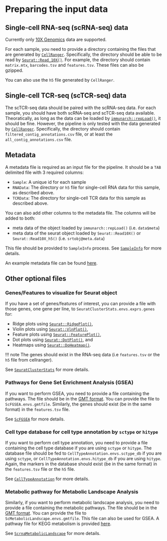 # Preparing the input data

## Single-cell RNA-seq (scRNA-seq) data

Currently only [10X Genomics](https://www.10xgenomics.com/) data are supported.

For each sample, you need to provide a directory containing the files that are generated by [`CellRanger`](https://support.10xgenomics.com/single-cell-gene-expression/software/pipelines/latest/what-is-cell-ranger). Specifically, the directory should be able to be read by [`Seurat::Read_10X()`](https://satijalab.org/seurat/reference/read10x). For example, the directory should contain `matrix.mtx`, `barcodes.tsv` and `features.tsv`.
These files can also be gzipped.

You can also use the `h5` file generated by `CellRanger`.

## Single-cell TCR-seq (scTCR-seq) data

The scTCR-seq data should be paired with the scRNA-seq data. For each sample, you should have both scRNA-seq and scTCR-seq data available. Theoratically, as long as the data can be loaded by [`immunarch::repLoad()`](https://immunarch.com/reference/repLoad.html), it should be fine. However, the pipeline is only tested with the data generated by [`CellRanger`](https://support.10xgenomics.com/single-cell-vdj/software/pipelines/latest/output/annotation). Specifically, the directory should contain `filtered_contig_annotations.csv` file, or at least the `all_contig_annotations.csv` file.

## Metadata

A metadata file is required as an input file for the pipeline. It should be a `TAB` delimited file with 3 required columns:

- `Sample`: A unique id for each sample
- `RNAData`: The directory or `h5` file for single-cell RNA data for this sample, as described above.
- `TCRData`: The directory for single-cell TCR data for this sample as described above.

You can also add other columns to the metadata file. The columns will be added to both:

- meta data of the object loaded by `immunarch::repLoad()` (i.e. `data$meta`)
- meta data of the seurat object loaded by `Seurat::Read10X()` or `Seurat::Read10X_h5()` (i.e. `srtobj@meta.data`)

This file should be provided to `SampleInfo` process. See [`SampleInfo`](./processes/SampleInfo.md) for more details.

An example metadata file can be found [here](https://github.com/pwwang/immunopipe-example/blob/master/data/samples.txt).

## Other optional files

### Genes/Features to visualize for Seurat object

If you have a set of genes/features of interest, you can provide a file with those genes, one gene per line, to `SeuratClusterStats.envs.exprs.genes` for:

- Ridge plots using [`Seurat::RidgePlot()`](https://satijalab.org/seurat/reference/ridgeplot),
- Violin plots using [`Seurat::VlnPlot()`](https://satijalab.org/seurat/reference/vlnplot),
- Feature plots using [`Seurat::FeaturePlot()`](https://satijalab.org/seurat/reference/featureplot),
- Dot plots using [`Seurat::DotPlot()`](https://satijalab.org/seurat/reference/dotplot), and
- Heatmaps using [`Seurat::DoHeatmap()`](https://satijalab.org/seurat/reference/doheatmap).

!!! note
    The genes should exist in the RNA-seq data (i.e `features.tsv` or the `h5` file from cellranger).

See [`SeuratClusterStats`](./processes/SeuratClusterStats.md) for more details.

### Pathways for Gene Set Enrichment Analysis (GSEA)

If you want to perform GSEA, you need to provide a file containing the pathways. The file should be in the [GMT format][1]. You can provide the file to `ScFGSEA.envs.gmtfile`. Similarly, the genes should exist (be in the same format) in the `features.tsv` file.

See [`ScFGSEA`](./processes/ScFGSEA.md) for more details.

### Cell type database for cell type annotation by `sctype` or `hitype`

If you want to perform cell type annotation, you need to provide a file containing the cell type database if you are using `sctype` or `hitype`. The database file should be fed to `CellTypeAnnotation.envs.sctype_db` if you are using `sctype`, or `CellTypeAnnotation.envs.hitype_db` if you are using `hitype`. Again, the markers in the database should exist (be in the same format) in the `features.tsv` file or the `h5` file.

See [`CellTypeAnnotation`](./processes/CellTypeAnnotation.md) for more details.

### Metabolic pathway for Metabolic Landscape Analysis

Similarly, if you want to perform metabolic landscape analysis, you need to provide a file containing the metabolic pathways. The file should be in the [GMT format][1]. You can provide the file to `ScMetabolicLandscape.envs.gmtfile`. This file can also be used for GSEA. A pathway file for KEGG metabolism is provided [here][2].

See [`ScrnaMetabolicLandscape`](./processes/ScrnaMetabolicLandscape.md) for more details.

[1]: https://docs.gsea-msigdb.org/#GSEA/Data_Formats/#gmt-gene-matrix-transposed-file-format-gmt
[2]: https://github.com/pwwang/biopipen/blob/master/tests/data/scrna_metabolic/KEGG_metabolism.gmt
